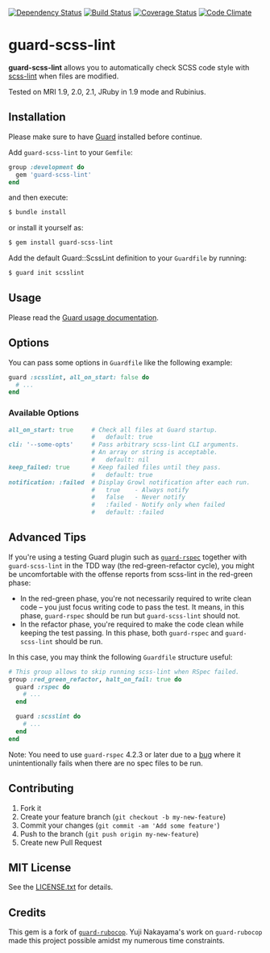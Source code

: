 <!--
[![Gem Version](http://img.shields.io/gem/v/guard-scss-lint.svg)](http://badge.fury.io/rb/guard-scss-lint)
-->

[![Dependency Status](http://img.shields.io/gemnasium/arkbot/guard-scss-lint.svg)](https://gemnasium.com/arkbot/guard-scss-lint)
[![Build Status](https://travis-ci.org/arkbot/guard-scss-lint.svg?branch=master)](https://travis-ci.org/arkbot/guard-scss-lint)
[![Coverage Status](https://img.shields.io/coveralls/arkbot/guard-scss-lint/master.svg)](https://coveralls.io/r/arkbot/guard-scss-lint)
[![Code Climate](http://img.shields.io/codeclimate/github/arkbot/guard-scss-lint.svg)](https://codeclimate.com/github/arkbot/guard-scss-lint)

# guard-scss-lint

**guard-scss-lint** allows you to automatically check SCSS code style with [scss-lint](https://github.com/causes/scss-lint/) when files are modified.

Tested on MRI 1.9, 2.0, 2.1, JRuby in 1.9 mode and Rubinius.

## Installation

Please make sure to have [Guard](https://github.com/guard/guard) installed before continue.

Add `guard-scss-lint` to your `Gemfile`:

```ruby
group :development do
  gem 'guard-scss-lint'
end
```

and then execute:

```sh
$ bundle install
```

or install it yourself as:

```sh
$ gem install guard-scss-lint
```

Add the default Guard::ScssLint definition to your `Guardfile` by running:

```sh
$ guard init scsslint
```

## Usage

Please read the [Guard usage documentation](https://github.com/guard/guard#readme).

## Options

You can pass some options in `Guardfile` like the following example:

```ruby
guard :scsslint, all_on_start: false do
  # ...
end
```

### Available Options

```ruby
all_on_start: true     # Check all files at Guard startup.
                       #   default: true
cli: '--some-opts'     # Pass arbitrary scss-lint CLI arguments.
                       # An array or string is acceptable.
                       #   default: nil
keep_failed: true      # Keep failed files until they pass.
                       #   default: true
notification: :failed  # Display Growl notification after each run.
                       #   true    - Always notify
                       #   false   - Never notify
                       #   :failed - Notify only when failed
                       #   default: :failed
```

## Advanced Tips

If you're using a testing Guard plugin such as [`guard-rspec`](https://github.com/guard/guard-rspec) together with `guard-scss-lint` in the TDD way (the red-green-refactor cycle),
you might be uncomfortable with the offense reports from scss-lint in the red-green phase:

* In the red-green phase, you're not necessarily required to write clean code – you just focus writing code to pass the test. It means, in this phase, `guard-rspec` should be run but `guard-scss-lint` should not.
* In the refactor phase, you're required to make the code clean while keeping the test passing. In this phase, both `guard-rspec` and `guard-scss-lint` should be run.

In this case, you may think the following `Guardfile` structure useful:

```ruby
# This group allows to skip running scss-lint when RSpec failed.
group :red_green_refactor, halt_on_fail: true do
  guard :rspec do
    # ...
  end

  guard :scsslint do
    # ...
  end
end
```

Note: You need to use `guard-rspec` 4.2.3 or later due to a [bug](https://github.com/guard/guard-rspec/pull/234) where it unintentionally fails when there are no spec files to be run.

## Contributing

1. Fork it
2. Create your feature branch (`git checkout -b my-new-feature`)
3. Commit your changes (`git commit -am 'Add some feature'`)
4. Push to the branch (`git push origin my-new-feature`)
5. Create new Pull Request

## MIT License

See the [LICENSE.txt](LICENSE.txt) for details.

## Credits

This gem is a fork of [`guard-rubocop`](https://github.com/bbatsov/rubocop/). Yuji Nakayama's work on `guard-rubocop` made this project possible amidst my numerous time constraints.
